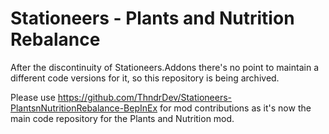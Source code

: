 # Stationeers - Plants and Nutrition Rebalance

After the discontinuity of Stationeers.Addons there's no point to maintain a different code versions for it, so this repository is being archived.

Please use https://github.com/ThndrDev/Stationeers-PlantsnNutritionRebalance-BepInEx for mod contributions as it's now the main code repository for the Plants and Nutrition mod.
